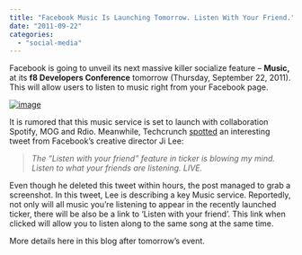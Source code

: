 ```yaml
---
title: "Facebook Music Is Launching Tomorrow. Listen With Your Friend."
date: "2011-09-22"
categories: 
  - "social-media"
---
```


Facebook is going to unveil its next massive killer socialize feature – **Music,** at its **f8 Developers Conference** tomorrow (Thursday, September 22, 2011). This will allow users to listen to music right from your Facebook page.

[![image](http://lh6.ggpht.com/-w4s17OrJj-g/TnqfPzowxpI/AAAAAAAAFnc/iFsqSmITv54/image_thumb.png?imgmax=800 "image")](http://lh4.ggpht.com/-Ga6UwdTcu34/TnqfOvD7j7I/AAAAAAAAFnY/nWxlZ0anUE4/s1600-h/image%25255B2%25255D.png)

It is rumored that this music service is set to launch with collaboration Spotify, MOG and Rdio. Meanwhile, Techcrunch [spotted](http://techcrunch.com/2011/09/21/facebook-music-listen-with-friends/) an interesting tweet from Facebook’s creative director Ji Lee:

> _The “Listen with your friend” feature in ticker is blowing my mind. Listen to what your friends are listening. LIVE._

Even though he deleted this tweet within hours, the post managed to grab a screenshot. In this tweet, Lee is describing a key Music service. Reportedly, not only will all music you’re listening to appear in the recently launched ticker, there will be also be a link to ‘Listen with your friend’. This link when clicked will allow you to listen along to the same song at the same time.

More details here in this blog after tomorrow’s event.
